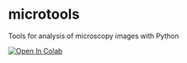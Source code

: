 # microtools
Tools for analysis of microscopy images with Python

[![Open In Colab](https://colab.research.google.com/assets/colab-badge.svg)](https://colab.research.google.com/github/jsakkos/microtools/)
